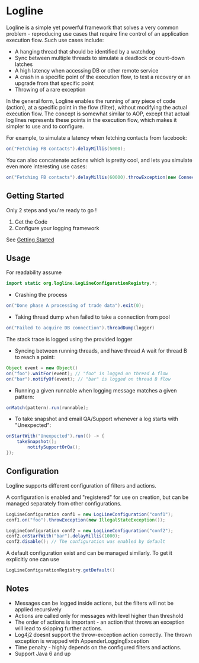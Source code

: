 # Logline

Logline is a simple yet powerful framework that solves a very common problem - reproducing use cases that require fine control of an application execution flow. Such use cases include:

* A hanging thread that should be identified by a watchdog
* Sync between multiple threads to simulate a deadlock or count-down latches
* A high latency when accessing DB or other remote service 
* A crash in a specific point of the execution flow, to test a recovery or an upgrade from that specific point
* Throwing of a rare exception

In the general form, Logline enables the running of any piece of code (action), at a specific point in the flow (filter), without modifying the actual execution flow. The concept is somewhat similar to AOP, except that actual log lines represents these points in the execution flow, which makes it simpler to use and to configure.

For example, to simulate a latency when fetching contacts from facebook:

```java
on("Fetching FB contacts").delayMillis(5000);
```

You can also concatenate actions which is pretty cool, and lets you simulate even more interesting use cases:

```java
on("Fetching FB contacts").delayMillis(60000).throwException(new ConnectionTimeoutException());
```

## Getting Started

Only 2 steps and you're ready to go !
1. Get the Code
2. Configure your logging framework

See [Getting Started](https://github.com/yinonsh/logline/wiki/Getting-Started)

## Usage

For readability assume 
```java
import static org.logline.LogLineConfigurationRegistry.*;
```

* Crashing the process

```java
on("Done phase A processing of trade data").exit(0);
```

* Taking thread dump when failed to take a connection from pool 

```java
on("Failed to acquire DB connection").threadDump(logger) 
```
The stack trace is logged using the provided logger

* Syncing between running threads, and have thread A wait for thread B to reach a point:

```java
Object event = new Object()
on("foo").waitFor(event); // "foo" is logged on thread A flow
on("bar").notifyOf(event); // "bar" is logged on thread B flow
```

* Running a given runnable when logging message matches a given pattern:

```java
onMatch(pattern).run(runnable);
```

* To take snapshot and email QA/Support whenever a log starts with "Unexpected":

```java
onStartWith("Unexpected").run(() -> {
	takeSnapshot();
        notifySupportOrQa();
});
```

## Configuration

Logline supports different configuration of filters and actions. 

A configuration is enabled and "registered" for use on creation, but can be managed separately from other configurations.

```java
LogLineConfiguration conf1 = new LogLineConfiguration("conf1");
conf1.on("foo").throwException(new IllegalStateException());

LogLineConfiguration conf2 = new LogLineConfiguration("conf2");
conf2.onStartWith("bar").delayMillis(1000);
conf2.disable(); // The configuration was enabled by default
```

A default configuration exist and can be managed similarly. To get it explicitly one can use

```java
LogLineConfigurationRegistry.getDefault()
```

## Notes

* Messages can be logged inside actions, but the filters will not be applied recursively
* Actions are called only for messages with level higher than threshold
* The order of actions is important - an action that throws an exception will lead to skipping further actions.
* Log4j2 doesnt support the throw-exception action correctly. The thrown exception is wrapped with AppenderLoggingException
* Time penalty - highly depends on the configured filters and actions.
* Support Java 6 and up
